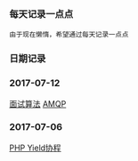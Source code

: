 ### 每天记录一点点
```
由于现在懒惰，希望通过每天记录一点点
```

### 日期记录
### 2017-07-12
[面试算法](./node/interview-data.md)
[AMQP](./note/AMQP.md)
### 2017-07-06
[PHP Yield协程](./node/PHPYield.md)
